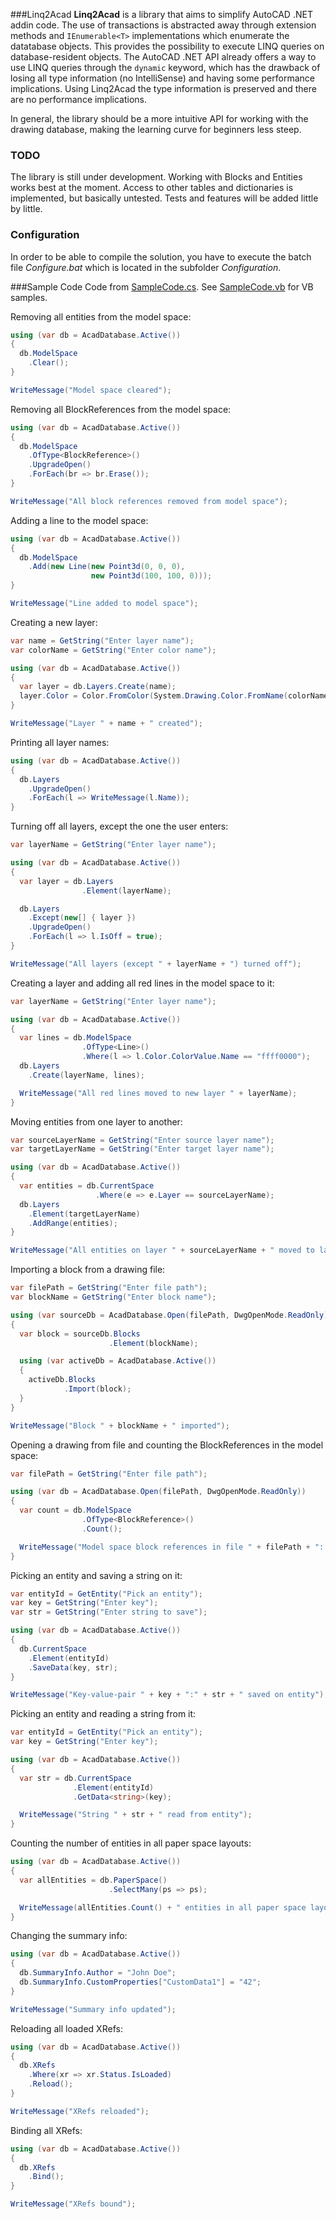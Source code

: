 ###Linq2Acad
**Linq2Acad** is a library that aims to simplify AutoCAD .NET addin code. The use of transactions is abstracted away through extension methods and ```IEnumerable<T>``` implementations which enumerate the datatabase objects. This provides the possibility to execute LINQ queries on database-resident objects. The AutoCAD .NET API already offers a way to use LINQ queries through the ```dynamic``` keyword, which has the drawback of losing all type information (no IntelliSense) and having some performance implications. Using Linq2Acad the type information is preserved and there are no performance implications.

In general, the library should be a more intuitive API for working with the drawing database, making the learning curve for beginners less steep.

### TODO
The library is still under development. Working with Blocks and Entities works best at the moment. Access to other tables and dictionaries is implemented, but basically untested. Tests and features will be added little by little.

### Configuration
In order to be able to compile the solution, you have to execute the batch file *Configure.bat* which is located in the subfolder *Configuration*.

###Sample Code
Code from [SampleCode.cs](https://github.com/wtertinek/Linq2Acad/blob/master/Linq2Acad.SampleCode.CS/SampleCode.cs). See [SampleCode.vb](https://github.com/wtertinek/Linq2Acad/blob/master/Linq2Acad.SampleCode.VB/SampleCode.vb) for VB samples.

Removing all entities from the model space:

```c#
using (var db = AcadDatabase.Active())
{
  db.ModelSpace
    .Clear();
}

WriteMessage("Model space cleared");
```

Removing all BlockReferences from the model space:

```c#
using (var db = AcadDatabase.Active())
{
  db.ModelSpace
    .OfType<BlockReference>()
    .UpgradeOpen()
    .ForEach(br => br.Erase());
}

WriteMessage("All block references removed from model space");
```

Adding a line to the model space:

```c#
using (var db = AcadDatabase.Active())
{
  db.ModelSpace
    .Add(new Line(new Point3d(0, 0, 0),
                  new Point3d(100, 100, 0)));
}

WriteMessage("Line added to model space");
```

Creating a new layer:

```c#
var name = GetString("Enter layer name");
var colorName = GetString("Enter color name");

using (var db = AcadDatabase.Active())
{
  var layer = db.Layers.Create(name);
  layer.Color = Color.FromColor(System.Drawing.Color.FromName(colorName));
}

WriteMessage("Layer " + name + " created");
```

Printing all layer names:

```c#
using (var db = AcadDatabase.Active())
{
  db.Layers
    .UpgradeOpen()
    .ForEach(l => WriteMessage(l.Name));
}
```

Turning off all layers, except the one the user enters:

```c#
var layerName = GetString("Enter layer name");

using (var db = AcadDatabase.Active())
{
  var layer = db.Layers
                .Element(layerName);

  db.Layers
    .Except(new[] { layer })
    .UpgradeOpen()
    .ForEach(l => l.IsOff = true);
}

WriteMessage("All layers (except " + layerName + ") turned off");
```

Creating a layer and adding all red lines in the model space to it:

```c#
var layerName = GetString("Enter layer name");

using (var db = AcadDatabase.Active())
{
  var lines = db.ModelSpace
                .OfType<Line>()
                .Where(l => l.Color.ColorValue.Name == "ffff0000");
  db.Layers
    .Create(layerName, lines);

  WriteMessage("All red lines moved to new layer " + layerName);
}
```

Moving entities from one layer to another:

```c#
var sourceLayerName = GetString("Enter source layer name");
var targetLayerName = GetString("Enter target layer name");

using (var db = AcadDatabase.Active())
{
  var entities = db.CurrentSpace
                   .Where(e => e.Layer == sourceLayerName);
  db.Layers
    .Element(targetLayerName)
    .AddRange(entities);
}

WriteMessage("All entities on layer " + sourceLayerName + " moved to layer " + targetLayerName);
```

Importing a block from a drawing file:

```c#
var filePath = GetString("Enter file path");
var blockName = GetString("Enter block name");

using (var sourceDb = AcadDatabase.Open(filePath, DwgOpenMode.ReadOnly))
{
  var block = sourceDb.Blocks
                      .Element(blockName);

  using (var activeDb = AcadDatabase.Active())
  {
    activeDb.Blocks
            .Import(block);
  }
}

WriteMessage("Block " + blockName + " imported");
```

Opening a drawing from file and counting the BlockReferences in the model space:

```c#
var filePath = GetString("Enter file path");

using (var db = AcadDatabase.Open(filePath, DwgOpenMode.ReadOnly))
{
  var count = db.ModelSpace
                .OfType<BlockReference>()
                .Count();

  WriteMessage("Model space block references in file " + filePath + ": " + count);
}
```

Picking an entity and saving a string on it:

```c#
var entityId = GetEntity("Pick an entity");
var key = GetString("Enter key");
var str = GetString("Enter string to save");

using (var db = AcadDatabase.Active())
{
  db.CurrentSpace
    .Element(entityId)
    .SaveData(key, str);
}

WriteMessage("Key-value-pair " + key + ":" + str + " saved on entity");
```

Picking an entity and reading a string from it:

```c#
var entityId = GetEntity("Pick an entity");
var key = GetString("Enter key");

using (var db = AcadDatabase.Active())
{
  var str = db.CurrentSpace
              .Element(entityId)
              .GetData<string>(key);

  WriteMessage("String " + str + " read from entity");
}
```

Counting the number of entities in all paper space layouts:

```c#
using (var db = AcadDatabase.Active())
{
  var allEntities = db.PaperSpace()
                      .SelectMany(ps => ps);

  WriteMessage(allEntities.Count() + " entities in all paper space layouts");
}
```

Changing the summary info:

```c#
using (var db = AcadDatabase.Active())
{
  db.SummaryInfo.Author = "John Doe";
  db.SummaryInfo.CustomProperties["CustomData1"] = "42";
}

WriteMessage("Summary info updated");
```

Reloading all loaded XRefs:

```c#
using (var db = AcadDatabase.Active())
{
  db.XRefs
    .Where(xr => xr.Status.IsLoaded)
    .Reload();
}

WriteMessage("XRefs reloaded");
```

Binding all XRefs:

```c#
using (var db = AcadDatabase.Active())
{
  db.XRefs
    .Bind();
}

WriteMessage("XRefs bound");
```


